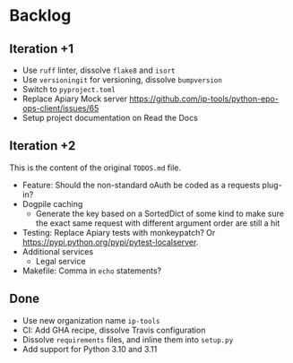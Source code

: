 # Backlog


## Iteration +1

- Use `ruff` linter, dissolve `flake8` and `isort`
- Use `versioningit` for versioning, dissolve `bumpversion`
- Switch to `pyproject.toml`
- Replace Apiary Mock server
  https://github.com/ip-tools/python-epo-ops-client/issues/65
- Setup project documentation on Read the Docs


## Iteration +2

This is the content of the original `TODOS.md` file.

- Feature: Should the non-standard oAuth be coded as a requests plug-in?
- Dogpile caching
  - Generate the key based on a SortedDict of some kind to make sure the exact
    same request with different argument order are still a hit
- Testing: Replace Apiary tests with monkeypatch? Or
  <https://pypi.python.org/pypi/pytest-localserver>.
- Additional services
  - Legal service
- Makefile: Comma in `echo` statements?


## Done

- Use new organization name `ip-tools`
- CI: Add GHA recipe, dissolve Travis configuration
- Dissolve `requirements` files, and inline them into `setup.py`
- Add support for Python 3.10 and 3.11
